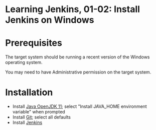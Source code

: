 # Learning Jenkins, 01-02: Install Jenkins on Windows

# Prerequisites
The target system should be running a recent version of the Windows operating system.

You may need to have Administrative permission on the target system.

# Installation

- Install [Java OpenJDK 11](https://docs.microsoft.com/en-us/java/openjdk/download); select "Install JAVA_HOME environment variable" when prompted
- Install [Git](https://git-scm.com/downloads); select all defaults
- Install [Jenkins](https://jenkins.io/download/)
